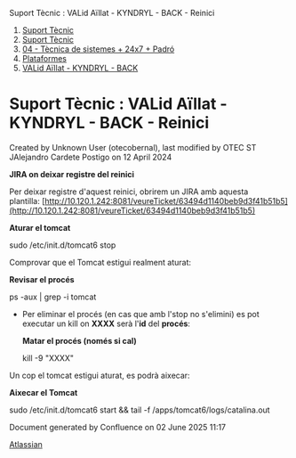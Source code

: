 Suport Tècnic : VALid Aïllat - KYNDRYL - BACK - Reinici  

1.  [Suport Tècnic](index.html)
2.  [Suport Tècnic](13893782.html)
3.  [04 - Tècnica de sistemes + 24x7 + Padró](26313202.html)
4.  [Plataformes](Plataformes_41520520.html)
5.  [VALid Aïllat - KYNDRYL - BACK](41520552.html)

Suport Tècnic : VALid Aïllat - KYNDRYL - BACK - Reinici
=======================================================

Created by Unknown User (otecobernal), last modified by OTEC ST JAlejandro Cardete Postigo on 12 April 2024

**JIRA on deixar registre del reinici**

Per deixar registre d'aquest reinici, obrirem un JIRA amb aquesta plantilla: [http://10.120.1.242:8081/veureTicket/63494d1140beb9d3f41b51b5](http://10.120.1.242:8081/veureTicket/63494d1140beb9d3f41b51b5)

**Aturar el tomcat**

sudo /etc/init.d/tomcat6 stop

  
Comprovar que el Tomcat estigui realment aturat:

**Revisar el procés**

ps -aux | grep -i tomcat

  

*   Per eliminar el procés (en cas que amb l'stop no s'elimini) es pot executar un kill on **XXXX** serà l'**id** del **procés**:
    
    **Matar el procés (només si cal)**
    
    kill -9 "XXXX"
    

Un cop el tomcat estigui aturat, es podrà aixecar:

**Aixecar el Tomcat**

sudo /etc/init.d/tomcat6 start && tail -f /apps/tomcat6/logs/catalina.out

  

  

Document generated by Confluence on 02 June 2025 11:17

[Atlassian](http://www.atlassian.com/)
